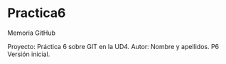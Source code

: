 # Practica6
Memoria GitHub

Proyecto: Práctica 6 sobre GIT en la UD4. 
Autor: Nombre y apellidos.
P6
Versión inicial.
